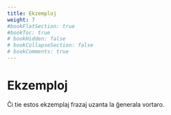 ```yaml
---
title: Ekzemploj
weight: 7
#bookFlatSection: true
#bookToc: true
# bookHidden: false
# bookCollapseSection: false
# bookComments: true
---
```


# Ekzemploj

Ĉi tie estos ekzemplaj frazaj uzanta la ĝenerala vortaro.
